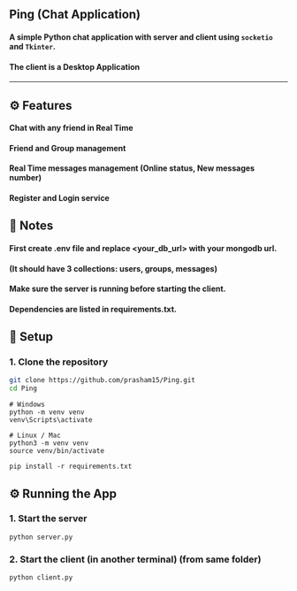 ## Ping (Chat Application)

#### A simple Python chat application with **server** and **client** using `socketio` and `Tkinter`.
#### The client is a Desktop Application
---

## ⚙️ Features

#### Chat with any friend in Real Time
#### Friend and Group management
#### Real Time messages management (Online status, New messages number)
#### Register and Login service

## 📜 Notes

#### First create .env file and replace <your_db_url> with your mongodb url.
#### (It should have 3 collections: users, groups, messages)
#### Make sure the server is running before starting the client.
#### Dependencies are listed in requirements.txt.


## 🚀 Setup

### 1. Clone the repository
```bash
git clone https://github.com/prasham15/Ping.git
cd Ping
```

```cmd/bash
# Windows
python -m venv venv
venv\Scripts\activate

# Linux / Mac
python3 -m venv venv
source venv/bin/activate
```

```
pip install -r requirements.txt
```

## ⚙️ Running the App

### 1. Start the server
```
python server.py
```
### 2. Start the client (in another terminal) (from same folder)
```
python client.py
```
